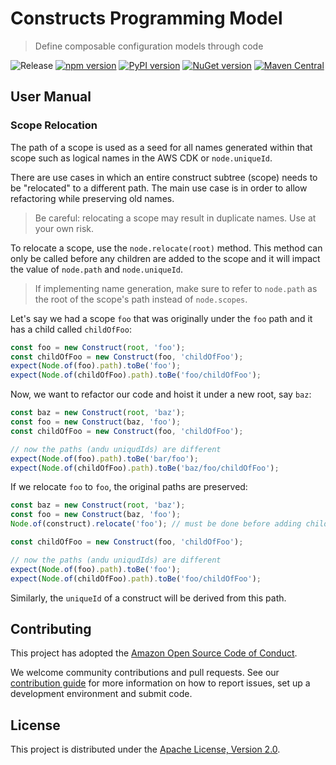 # Constructs Programming Model

> Define composable configuration models through code

![Release](https://github.com/awslabs/constructs/workflows/Release/badge.svg)
[![npm version](https://badge.fury.io/js/constructs.svg)](https://badge.fury.io/js/constructs)
[![PyPI version](https://badge.fury.io/py/constructs.svg)](https://badge.fury.io/py/constructs)
[![NuGet version](https://badge.fury.io/nu/Constructs.svg)](https://badge.fury.io/nu/Constructs)
[![Maven Central](https://maven-badges.herokuapp.com/maven-central/software.constructs/constructs/badge.svg?style=plastic)](https://maven-badges.herokuapp.com/maven-central/software.constructs/constructs)

## User Manual

### Scope Relocation

The path of a scope is used as a seed for all names generated within that scope
such as logical names in the AWS CDK or `node.uniqueId`.

There are use cases in which an entire construct subtree (scope) needs to be
"relocated" to a different path. The main use case is in order to allow
refactoring while preserving old names.

> Be careful: relocating a scope may result in duplicate names. Use at your own
> risk.

To relocate a scope, use the `node.relocate(root)` method. This method can only
be called before any children are added to the scope and it will impact the
value of `node.path` and `node.uniqueId`.

> If implementing name generation, make sure to refer to `node.path` as the root
> of the scope's path instead of `node.scopes`.

Let's say we had a scope `foo` that was originally under the `foo` path and it
has a child called `childOfFoo`:

```ts
const foo = new Construct(root, 'foo');
const childOfFoo = new Construct(foo, 'childOfFoo');
expect(Node.of(foo).path).toBe('foo');
expect(Node.of(childOfFoo).path).toBe('foo/childOfFoo');
```

Now, we want to refactor our code and hoist it under a new root, say `baz`:

```ts
const baz = new Construct(root, 'baz');
const foo = new Construct(baz, 'foo');
const childOfFoo = new Construct(foo, 'childOfFoo');

// now the paths (andu uniqudIds) are different
expect(Node.of(foo).path).toBe('bar/foo');
expect(Node.of(childOfFoo).path).toBe('baz/foo/childOfFoo');
```

If we relocate `foo` to `foo`, the original paths are preserved:

```ts
const baz = new Construct(root, 'baz');
const foo = new Construct(baz, 'foo');
Node.of(construct).relocate('foo'); // must be done before adding children

const childOfFoo = new Construct(foo, 'childOfFoo');

// now the paths (andu uniqudIds) are different
expect(Node.of(foo).path).toBe('foo');
expect(Node.of(childOfFoo).path).toBe('foo/childOfFoo');
```

Similarly, the `uniqueId` of a construct will be derived from this path.

## Contributing

This project has adopted the [Amazon Open Source Code of
Conduct](https://aws.github.io/code-of-conduct).

We welcome community contributions and pull requests. See our [contribution
guide](./CONTRIBUTING.md) for more information on how to report issues, set up a
development environment and submit code.

## License

This project is distributed under the [Apache License, Version 2.0](./LICENSE).
